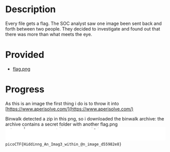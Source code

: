 # Description
Every file gets a flag.
The SOC analyst saw one image been sent back and forth between two people. They decided to investigate and found out that there was more than what meets the eye.

# Provided
- [flag.png](.prov/350-flag.png)

# Progress
As this is an image the first thing i do is to throw it into [https://www.aperisolve.com/](https://www.aperisolve.com/)

Binwalk detected a zip in this png, so i downloaded the binwalk archive:
the archive contains a secret folder with another flag.png
![](./.img/350-1.png)
`picoCTF{Hiddinng_An_Imag3_within_@n_image_d55982e8}`

